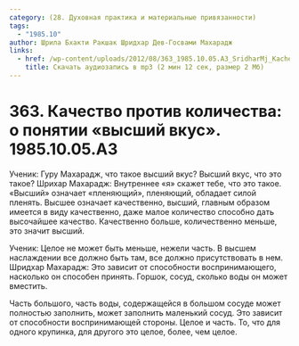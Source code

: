 ```yaml
---
category: (28. Духовная практика и материальные привязанности)
tags:
  - "1985.10"
author: Шрила Бхакти Ракшак Шридхар Дев-Госвами Махарадж
links:
  - href: /wp-content/uploads/2012/08/363_1985.10.05.A3_SridharMj_Kachestvo_protiv_kolichestva_o_ponyatii_vysshiy_vkus.mp3
    title: Скачать аудиозапись в mp3 (2 мин 12 сек, размер 2 Мб)
---
```


# 363. Качество против количества: о понятии «высший вкус». 1985.10.05.A3

Ученик: Гуру Махарадж, что такое высший вкус? Высший вкус, что это такое? Шрихар Махарадж: Внутреннее «я» скажет тебе, что это такое. «Высший» означает «пленяющий», пленяющий, обладает силой пленять. Высшее означает качественно, высший, главным образом имеется в виду качественно, даже малое количество способно дать высочайшее качество. Качественно больше, количественно меньше, это значит высший.

Ученик: Целое не может быть меньше, нежели часть. В высшем наслаждении все должно быть там, все должно присутствовать в нем. Шридхар Махарадж: Это зависит от способности воспринимающего, насколько он способен принять. Горшок, сосуд, сколько воды он может вместить.

Часть большого, часть воды, содержащейся в большом сосуде может полностью заполнить, может заполнить маленький сосуд. Это зависит от способности воспринимающей стороны. Целое и часть. То, что для одного крупинка, для другого это целое, более, чем целое.

